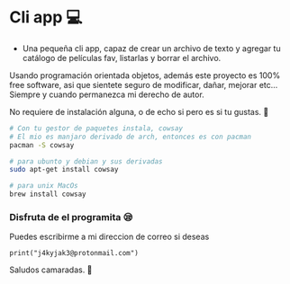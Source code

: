 # Cli app 💻

* Una pequeña cli app, capaz de crear un archivo de texto y agregar tu catálogo de películas fav, listarlas y borrar el archivo.

Usando programación orientada objetos, además este proyecto es 100% free software, asi que sientete seguro de modificar, dañar, mejorar etc… Siempre y cuando permanezca mi derecho de autor.

No requiere de instalación alguna, o de echo si pero es si tu gustas. 💯
```sh
# Con tu gestor de paquetes instala, cowsay
# El mio es manjaro derivado de arch, entonces es con pacman
pacman -S cowsay

# para ubunto y debian y sus derivadas
sudo apt-get install cowsay

# para unix MacOs
brew install cowsay
```

### Disfruta de el programita 😪

Puedes escribirme a mi direccion de correo si deseas
```python3
print("j4kyjak3@protonmail.com")
```

Saludos camaradas. 🎱

